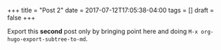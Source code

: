 +++
title = "Post 2"
date = 2017-07-12T17:05:38-04:00
tags = []
draft = false
+++

Export this **second** post only by bringing point here and doing `M-x org-hugo-export-subtree-to-md`.
